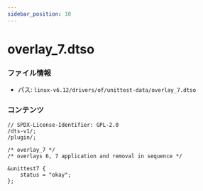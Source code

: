 ```yaml
---
sidebar_position: 10
---
```

# overlay_7.dtso

### ファイル情報

- パス: `linux-v6.12/drivers/of/unittest-data/overlay_7.dtso`

### コンテンツ

```dtso
// SPDX-License-Identifier: GPL-2.0
/dts-v1/;
/plugin/;

/* overlay_7 */
/* overlays 6, 7 application and removal in sequence */

&unittest7 {
	status = "okay";
};

```

